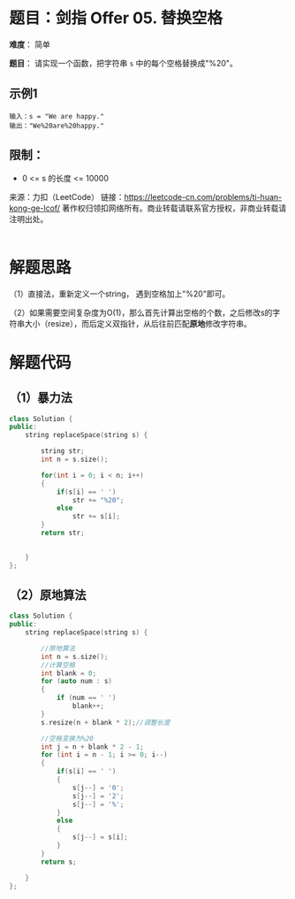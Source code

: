 # 题目：剑指 Offer 05. 替换空格
**难度**： 简单

**题目**：
请实现一个函数，把字符串 `s` 中的每个空格替换成"%20"。

## 示例1

```
输入：s = "We are happy."
输出："We%20are%20happy."
```



## 限制：

- 0 <= s 的长度 <= 10000

  



来源：力扣（LeetCode）
链接：https://leetcode-cn.com/problems/ti-huan-kong-ge-lcof/
著作权归领扣网络所有。商业转载请联系官方授权，非商业转载请注明出处。
<br>
<br>

# 解题思路
（1）直接法，重新定义一个string， 遇到空格加上"%20"即可。

（2）如果需要空间复杂度为O(1)，那么首先计算出空格的个数，之后修改s的字符串大小（resize），而后定义双指针，从后往前匹配**原地**修改字符串。

# 解题代码
## （1）暴力法
```cpp
class Solution {
public:
    string replaceSpace(string s) {

        string str;
        int n = s.size();

        for(int i = 0; i < n; i++)
        {
            if(s[i] == ' ')
                str += "%20";
            else
                str += s[i];
        }
        return str;
        

    }
};
```



## （2）原地算法

```cpp
class Solution {
public:
    string replaceSpace(string s) {

        //原地算法
        int n = s.size();
        //计算空格
        int blank = 0;
        for (auto num : s)
        {
            if (num == ' ')
                blank++;
        }
        s.resize(n + blank * 2);//调整长度

        //空格变换为%20
        int j = n + blank * 2 - 1;
        for (int i = n - 1; i >= 0; i--)
        {
            if(s[i] == ' ')
            {
                s[j--] = '0';
                s[j--] = '2';
                s[j--] = '%';
            }
            else
            {
                s[j--] = s[i];
            }
        }
        return s;

    }
};
```

